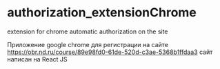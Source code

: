 # authorization_extensionChrome
extension for chrome automatic authorization on the site

Приложение google chrome для регистрации на сайте
https://obr.nd.ru/course/89e98fd0-61de-520d-c3ae-5368b1ffdaa3
сайт написан на React JS
